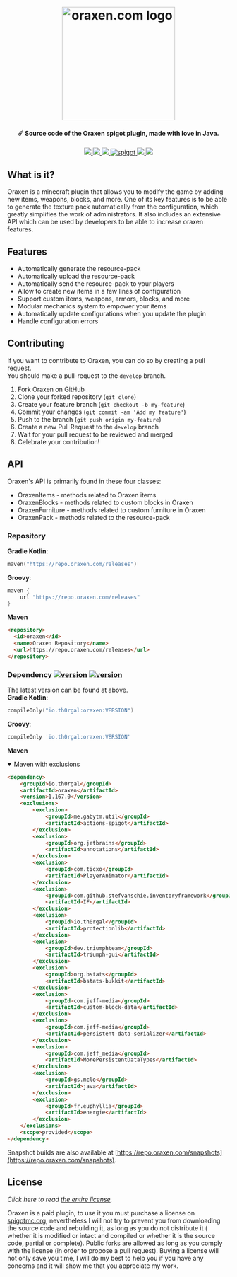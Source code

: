 <h1 align="center">
  <br>
  <img src="https://oraxen.com/logo.svg" alt="oraxen.com logo" width="256">
  <br>
</h1>

<h4 align="center">☄️ Source code of the Oraxen spigot plugin, made with love in Java.</h4>
<p align="center">
    <a href="https://www.codefactor.io/repository/github/oraxen/oraxen" alt="CodeFactor Score">
        <img src="https://www.codefactor.io/repository/github/oraxen/oraxen/badge"/>
    </a>
    <a href="https://repo.oraxen.com/#/releases/io/th0rgal/oraxen" alt="version">
        <img src="https://img.shields.io/maven-metadata/v?metadataUrl=https://repo.oraxen.com/releases/io/th0rgal/oraxen/maven-metadata.xml"/>
    </a>
    <a href="https://repo.oraxen.com/#/snapshots/io/th0rgal/oraxen" alt="version">
        <img src="https://img.shields.io/maven-metadata/v?metadataUrl=https://repo.oraxen.com/snapshots/io/th0rgal/oraxen/maven-metadata.xml"/>
    </a>
    <a href="https://www.spigotmc.org/resources/oraxen.72448/">
        <img alt="spigot" src="https://img.shields.io/badge/spigot-oraxen-brightgreen"/>
    </a>
    <a href="https://bstats.org/plugin/bukkit/Oraxen" alt="bstats servers">
        <img src="https://img.shields.io/bstats/servers/5371?color=brightgreen"/>
    </a>
    <a href="https://bstats.org/plugin/bukkit/Oraxen" alt="bstats players">
        <img src="https://img.shields.io/bstats/players/5371?color=brightgreen"/>
    </a>
</p>

## What is it?

Oraxen is a minecraft plugin that allows you to modify the game by adding new items, weapons, blocks, and more. One of
its key features is to be able to generate the texture pack automatically from the configuration, which greatly
simplifies the work of administrators. It also includes an extensive API which can be used by developers to be able to
increase oraxen features.

## Features

- Automatically generate the resource-pack
- Automatically upload the resource-pack
- Automatically send the resource-pack to your players
- Allow to create new items in a few lines of configuration
- Support custom items, weapons, armors, blocks, and more
- Modular mechanics system to empower your items
- Automatically update configurations when you update the plugin
- Handle configuration errors

## Contributing
If you want to contribute to Oraxen, you can do so by creating a pull request.\
You should make a pull-request to the `develop` branch.
1. Fork Oraxen on GitHub
2. Clone your forked repository (`git clone`)
3. Create your feature branch (`git checkout -b my-feature`)
4. Commit your changes (`git commit -am 'Add my feature'`)
5. Push to the branch (`git push origin my-feature`)
6. Create a new Pull Request to the `develop` branch
7. Wait for your pull request to be reviewed and merged
8. Celebrate your contribution!

## API

Oraxen's API is primarily found in these four classes:
- OraxenItems - methods related to Oraxen items
- OraxenBlocks - methods related to custom blocks in Oraxen
- OraxenFurniture - methods related to custom furniture in Oraxen
- OraxenPack - methods related to the resource-pack

### Repository
**Gradle Kotlin**:
```kts
maven("https://repo.oraxen.com/releases")
```
**Groovy**:
```groovy
maven {
    url "https://repo.oraxen.com/releases"
}
```
**Maven**
```html
<repository>
  <id>oraxen</id>
  <name>Oraxen Repository</name>
  <url>https://repo.oraxen.com/releases</url>
</repository>
```
### Dependency [![version](https://img.shields.io/maven-metadata/v?metadataUrl=https://repo.oraxen.com/releases/io/th0rgal/oraxen/maven-metadata.xml)](https://repo.oraxen.com/#/releases/io/th0rgal/oraxen) [![version](https://img.shields.io/maven-metadata/v?metadataUrl=https://repo.oraxen.com/snapshots/io/th0rgal/oraxen/maven-metadata.xml)](https://repo.oraxen.com/#/snapshots/io/th0rgal/oraxen)
The latest version can be found at above.\
**Gradle Kotlin**:
```kts
compileOnly("io.th0rgal:oraxen:VERSION")
```
**Groovy**:
```groovy
compileOnly 'io.th0rgal:oraxen:VERSION'
```
**Maven**
<details open>
<summary>Maven with exclusions</summary>

```html
<dependency>
    <groupId>io.th0rgal</groupId>
    <artifactId>oraxen</artifactId>
    <version>1.167.0</version>
    <exclusions>
        <exclusion>
            <groupId>me.gabytm.util</groupId>
            <artifactId>actions-spigot</artifactId>
        </exclusion>
        <exclusion>
            <groupId>org.jetbrains</groupId>
            <artifactId>annotations</artifactId>
        </exclusion>
        <exclusion>
            <groupId>com.ticxo</groupId>
            <artifactId>PlayerAnimator</artifactId>
        </exclusion>
        <exclusion>
            <groupId>com.github.stefvanschie.inventoryframework</groupId>
            <artifactId>IF</artifactId>
        </exclusion>
        <exclusion>
            <groupId>io.th0rgal</groupId>
            <artifactId>protectionlib</artifactId>
        </exclusion>
        <exclusion>
            <groupId>dev.triumphteam</groupId>
            <artifactId>triumph-gui</artifactId>
        </exclusion>
        <exclusion>
            <groupId>org.bstats</groupId>
            <artifactId>bstats-bukkit</artifactId>
        </exclusion>
        <exclusion>
            <groupId>com.jeff-media</groupId>
            <artifactId>custom-block-data</artifactId>
        </exclusion>
        <exclusion>
            <groupId>com.jeff-media</groupId>
            <artifactId>persistent-data-serializer</artifactId>
        </exclusion>
        <exclusion>
            <groupId>com.jeff_media</groupId>
            <artifactId>MorePersistentDataTypes</artifactId>
        </exclusion>
        <exclusion>
            <groupId>gs.mclo</groupId>
            <artifactId>java</artifactId>
        </exclusion>
        <exclusion>
            <groupId>fr.euphyllia</groupId>
            <artifactId>energie</artifactId>
        </exclusion>
    </exclusions>
    <scope>provided</scope>
</dependency>
```
</details>


Snapshot builds are also available at [https://repo.oraxen.com/snapshots](https://repo.oraxen.com/snapshots).

## License

*Click here to read [the entire license](https://github.com/Th0rgal/Oraxen/blob/master/LICENSE.md).*

Oraxen is a paid plugin, to use it you must purchase a license on [spigotmc.org](https://spigotmc.org), nevertheless I
will not try to prevent you from downloading the source code and rebuilding it, as long as you do not distribute it (
whether it is modified or intact and compiled or whether it is the source code, partial or complete). Public forks are
allowed as long as you comply with the license (in order to propose a pull request). Buying a license will not only save
you time, I will do my best to help you if you have any concerns and it will show me that you appreciate my work.

